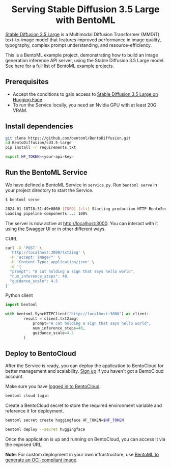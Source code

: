 <div align="center">
    <h1 align="center">Serving Stable Diffusion 3.5 Large with BentoML</h1>
</div>

[Stable Diffusion 3.5 Large](https://huggingface.co/stabilityai/stable-diffusion-3.5-large) is a Multimodal Diffusion Transformer (MMDiT) text-to-image model that features improved performance in image quality, typography, complex prompt understanding, and resource-efficiency.

This is a BentoML example project, demonstrating how to build an image generation inference API server, using the Stable Diffusion 3.5 Large model. See [here](https://docs.bentoml.com/en/latest/examples/overview.html) for a full list of BentoML example projects.

## Prerequisites

- Accept the conditions to gain access to [Stable Diffusion 3.5 Large on Hugging Face](https://huggingface.co/stabilityai/stable-diffusion-3.5-large).
- To run the Service locally, you need an Nvidia GPU with at least 20G VRAM.

## Install dependencies

```bash
git clone https://github.com/bentoml/BentoDiffusion.git
cd BentoDiffusion/sd3.5-large
pip install -r requirements.txt

export HF_TOKEN=<your-api-key>
```

## Run the BentoML Service

We have defined a BentoML Service in `service.py`. Run `bentoml serve` in your project directory to start the Service.

```bash
$ bentoml serve

2024-01-18T18:31:49+0800 [INFO] [cli] Starting production HTTP BentoServer from "service:SD35Large" listening on http://localhost:3000 (Press CTRL+C to quit)
Loading pipeline components...: 100%
```

The server is now active at [http://localhost:3000](http://localhost:3000/). You can interact with it using the Swagger UI or in other different ways.

CURL

```bash
curl -X 'POST' \
  'http://localhost:3000/txt2img' \
  -H 'accept: image/*' \
  -H 'Content-Type: application/json' \
  -d '{
  "prompt": "A cat holding a sign that says hello world",
  "num_inference_steps": 40,
  "guidance_scale": 4.5
}'
```

Python client

```python
import bentoml

with bentoml.SyncHTTPClient("http://localhost:3000") as client:
        result = client.txt2img(
            prompt="A cat holding a sign that says hello world",
            num_inference_steps=40,
            guidance_scale=4.5
        )
```

## Deploy to BentoCloud

After the Service is ready, you can deploy the application to BentoCloud for better management and scalability. [Sign up](https://www.bentoml.com/) if you haven't got a BentoCloud account.

Make sure you have [logged in to BentoCloud](https://docs.bentoml.com/en/latest/scale-with-bentocloud/manage-api-tokens.html).

```bash
bentoml cloud login
```

Create a BentoCloud secret to store the required environment variable and reference it for deployment.

```bash
bentoml secret create huggingface HF_TOKEN=$HF_TOKEN

bentoml deploy --secret huggingface
```

Once the application is up and running on BentoCloud, you can access it via the exposed URL.

**Note**: For custom deployment in your own infrastructure, use [BentoML to generate an OCI-compliant image](https://docs.bentoml.com/en/latest/get-started/packaging-for-deployment.html).
